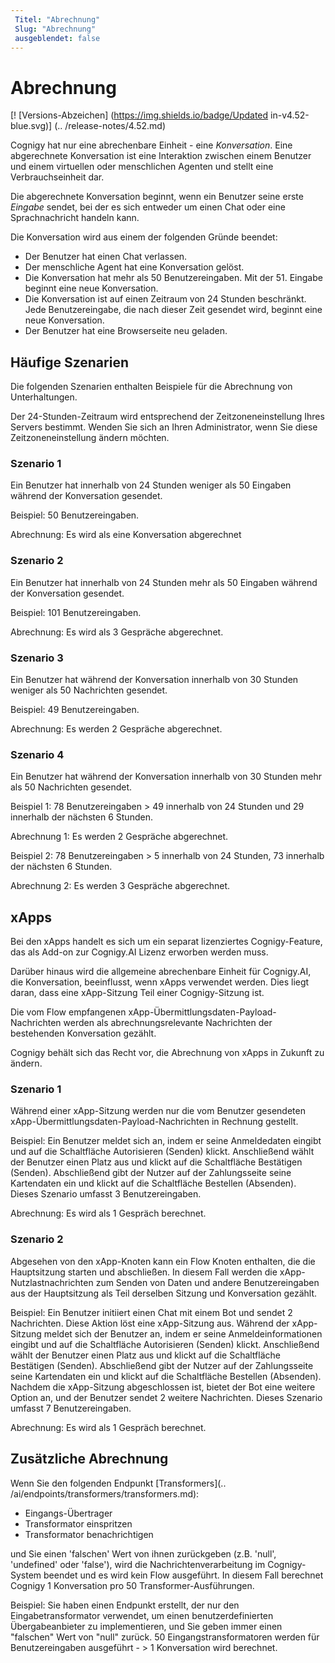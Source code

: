 ```yaml
---
 Titel: "Abrechnung" 
 Slug: "Abrechnung" 
 ausgeblendet: false 
---
```


# Abrechnung

[! [Versions-Abzeichen] (https://img.shields.io/badge/Updated in-v4.52-blue.svg)] (.. /release-notes/4.52.md)

Cognigy hat nur eine abrechenbare Einheit - eine *Konversation*. Eine abgerechnete Konversation ist eine Interaktion zwischen einem Benutzer und einem virtuellen oder menschlichen Agenten und stellt eine Verbrauchseinheit dar.

Die abgerechnete Konversation beginnt, wenn ein Benutzer seine erste *Eingabe* sendet, bei der es sich entweder um einen Chat oder eine Sprachnachricht handeln kann.

Die Konversation wird aus einem der folgenden Gründe beendet:

- Der Benutzer hat einen Chat verlassen. 
- Der menschliche Agent hat eine Konversation gelöst. 
- Die Konversation hat mehr als 50 Benutzereingaben. Mit der 51. Eingabe beginnt eine neue Konversation. 
- Die Konversation ist auf einen Zeitraum von 24 Stunden beschränkt. Jede Benutzereingabe, die nach dieser Zeit gesendet wird, beginnt eine neue Konversation. 
- Der Benutzer hat eine Browserseite neu geladen.

## Häufige Szenarien

Die folgenden Szenarien enthalten Beispiele für die Abrechnung von Unterhaltungen.

Der 24-Stunden-Zeitraum wird entsprechend der Zeitzoneneinstellung Ihres Servers bestimmt. Wenden Sie sich an Ihren Administrator, wenn Sie diese Zeitzoneneinstellung ändern möchten.

### Szenario 1

Ein Benutzer hat innerhalb von 24 Stunden weniger als 50 Eingaben während der Konversation gesendet.

Beispiel: 50 Benutzereingaben.

Abrechnung: Es wird als eine Konversation abgerechnet

### Szenario 2

Ein Benutzer hat innerhalb von 24 Stunden mehr als 50 Eingaben während der Konversation gesendet.

Beispiel: 101 Benutzereingaben.

Abrechnung: Es wird als 3 Gespräche abgerechnet.

### Szenario 3

Ein Benutzer hat während der Konversation innerhalb von 30 Stunden weniger als 50 Nachrichten gesendet.

Beispiel: 49 Benutzereingaben.

Abrechnung: Es werden 2 Gespräche abgerechnet.

### Szenario 4

Ein Benutzer hat während der Konversation innerhalb von 30 Stunden mehr als 50 Nachrichten gesendet.

Beispiel 1: 78 Benutzereingaben > 49 innerhalb von 24 Stunden und 29 innerhalb der nächsten 6 Stunden.

Abrechnung 1: Es werden 2 Gespräche abgerechnet.

Beispiel 2: 78 Benutzereingaben > 5 innerhalb von 24 Stunden, 73 innerhalb der nächsten 6 Stunden.

Abrechnung 2: Es werden 3 Gespräche abgerechnet.

## xApps

Bei den xApps handelt es sich um ein separat lizenziertes Cognigy-Feature, das als Add-on zur Cognigy.AI Lizenz erworben werden muss.

Darüber hinaus wird die allgemeine abrechenbare Einheit für Cognigy.AI, die Konversation, beeinflusst, wenn xApps verwendet werden. Dies liegt daran, dass eine xApp-Sitzung Teil einer Cognigy-Sitzung ist.

Die vom Flow empfangenen xApp-Übermittlungsdaten-Payload-Nachrichten werden als abrechnungsrelevante Nachrichten der bestehenden Konversation gezählt.

Cognigy behält sich das Recht vor, die Abrechnung von xApps in Zukunft zu ändern.

### Szenario 1

Während einer xApp-Sitzung werden nur die vom Benutzer gesendeten xApp-Übermittlungsdaten-Payload-Nachrichten in Rechnung gestellt. 

Beispiel: Ein Benutzer meldet sich an, indem er seine Anmeldedaten eingibt und auf die Schaltfläche Autorisieren (Senden) klickt. Anschließend wählt der Benutzer einen Platz aus und klickt auf die Schaltfläche Bestätigen (Senden). Abschließend gibt der Nutzer auf der Zahlungsseite seine Kartendaten ein und klickt auf die Schaltfläche Bestellen (Absenden). Dieses Szenario umfasst 3 Benutzereingaben.

Abrechnung: Es wird als 1 Gespräch berechnet. 

### Szenario 2

Abgesehen von den xApp-Knoten kann ein Flow Knoten enthalten, die die Hauptsitzung starten und abschließen. In diesem Fall werden die xApp-Nutzlastnachrichten zum Senden von Daten und andere Benutzereingaben aus der Hauptsitzung als Teil derselben Sitzung und Konversation gezählt.

Beispiel: Ein Benutzer initiiert einen Chat mit einem Bot und sendet 2 Nachrichten. Diese Aktion löst eine xApp-Sitzung aus. Während der xApp-Sitzung meldet sich der Benutzer an, indem er seine Anmeldeinformationen eingibt und auf die Schaltfläche Autorisieren (Senden) klickt. Anschließend wählt der Benutzer einen Platz aus und klickt auf die Schaltfläche Bestätigen (Senden). Abschließend gibt der Nutzer auf der Zahlungsseite seine Kartendaten ein und klickt auf die Schaltfläche Bestellen (Absenden). Nachdem die xApp-Sitzung abgeschlossen ist, bietet der Bot eine weitere Option an, und der Benutzer sendet 2 weitere Nachrichten. Dieses Szenario umfasst 7 Benutzereingaben.

Abrechnung: Es wird als 1 Gespräch berechnet.

## Zusätzliche Abrechnung 

Wenn Sie den folgenden Endpunkt [Transformers](.. /ai/endpoints/transformers/transformers.md):

- Eingangs-Übertrager
- Transformator einspritzen
- Transformator benachrichtigen
  
und Sie einen 'falschen' Wert von ihnen zurückgeben (z.B. 'null', 'undefined' oder 'false'), wird die Nachrichtenverarbeitung im Cognigy-System beendet und es wird kein Flow ausgeführt. In diesem Fall berechnet Cognigy 1 Konversation pro 50 Transformer-Ausführungen.

Beispiel: Sie haben einen Endpunkt erstellt, der nur den Eingabetransformator verwendet, um einen benutzerdefinierten Übergabeanbieter zu implementieren, und Sie geben immer einen "falschen" Wert von "null" zurück. 50 Eingangstransformatoren werden für Benutzereingaben ausgeführt - > 1 Konversation wird berechnet.